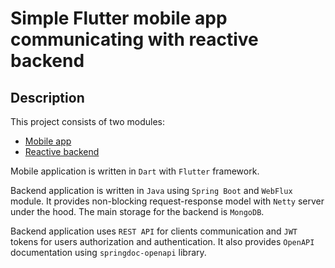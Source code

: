 # Simple Flutter mobile app communicating with reactive backend

## Description

This project consists of two modules:
- [Mobile app](mobile/)
- [Reactive backend](backend/)

Mobile application is written in `Dart` with `Flutter` framework.

Backend application is written in `Java` using `Spring Boot` and `WebFlux` module. It provides non-blocking request-response model with `Netty` server under the hood. The main storage for the backend is `MongoDB`.

Backend application uses `REST API` for clients communication and `JWT` tokens for users authorization and authentication. It also provides `OpenAPI` documentation using `springdoc-openapi` library.
